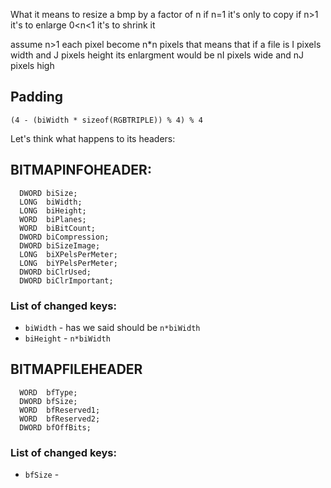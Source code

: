 
What it means to resize a bmp by a factor of n
if n=1 it's only to copy
if n>1 it's to enlarge
0<n<1 it's to shrink it

assume n>1
each pixel become n*n pixels
that means that if a file is I pixels width and J pixels height
its enlargment would be nI pixels wide and nJ pixels high

## Padding
`(4 - (biWidth * sizeof(RGBTRIPLE)) % 4) % 4`


Let's think what happens to its headers:

## BITMAPINFOHEADER:
```
  DWORD biSize;
  LONG  biWidth;
  LONG  biHeight;
  WORD  biPlanes;
  WORD  biBitCount;
  DWORD biCompression;
  DWORD biSizeImage;
  LONG  biXPelsPerMeter;
  LONG  biYPelsPerMeter;
  DWORD biClrUsed;
  DWORD biClrImportant;
```

### List of changed keys:
- `biWidth` - has we said should be `n*biWidth`
- `biHeight` - `n*biWidth`

## BITMAPFILEHEADER

```
  WORD  bfType;
  DWORD bfSize;
  WORD  bfReserved1;
  WORD  bfReserved2;
  DWORD bfOffBits;
```

### List of changed keys:
- `bfSize` - 


